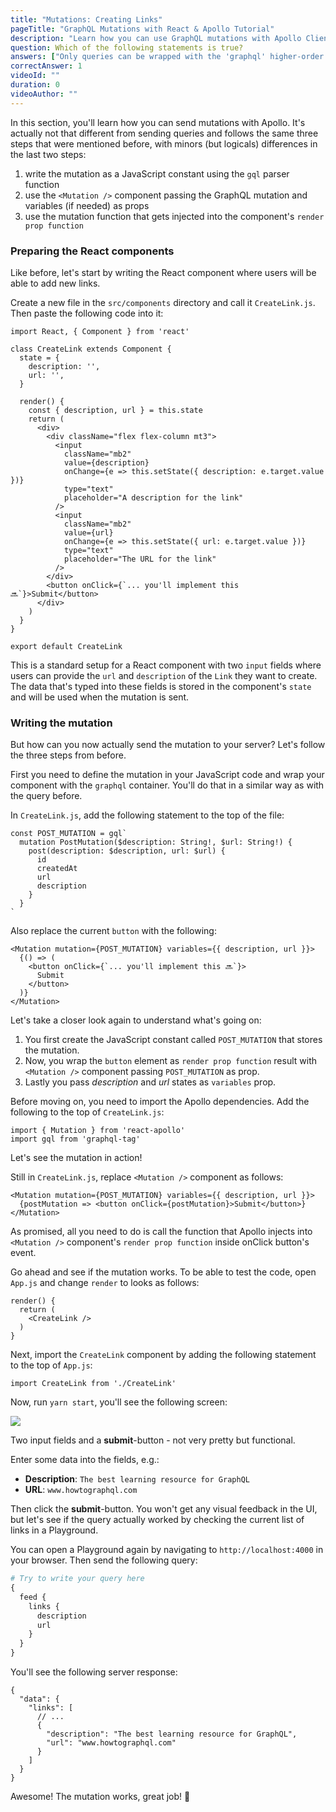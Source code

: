 ```yaml
---
title: "Mutations: Creating Links"
pageTitle: "GraphQL Mutations with React & Apollo Tutorial"
description: "Learn how you can use GraphQL mutations with Apollo Client. Use Apollo's `<Mutation />` component to define and send mutations."
question: Which of the following statements is true?
answers: ["Only queries can be wrapped with the 'graphql' higher-order component", "'<Mutation />' component allow variables, optimisticResponse, refetchQueries, and update as props", "When wrapping a component with a mutation using 'graphql', Apollo only injects the mutation function into the render prop function", "GraphQL mutations never take any arguments"]
correctAnswer: 1
videoId: ""
duration: 0		
videoAuthor: ""
---
```


In this section, you'll learn how you can send mutations with Apollo. It's actually not that different from sending queries and follows the same three steps that were mentioned before, with minors (but logicals) differences in the last two steps:

1. write the mutation as a JavaScript constant using the `gql` parser function
1. use the `<Mutation />` component passing the GraphQL mutation and variables (if needed) as props
1. use the mutation function that gets injected into the component's `render prop function`

### Preparing the React components

Like before, let's start by writing the React component where users will be able to add new links.

<Instruction>

Create a new file in the `src/components` directory and call it `CreateLink.js`. Then paste the following code into it:

```js(path=".../hackernews-react-apollo/src/components/CreateLink.js")
import React, { Component } from 'react'

class CreateLink extends Component {
  state = {
    description: '',
    url: '',
  }

  render() {
    const { description, url } = this.state
    return (
      <div>
        <div className="flex flex-column mt3">
          <input
            className="mb2"
            value={description}
            onChange={e => this.setState({ description: e.target.value })}
            type="text"
            placeholder="A description for the link"
          />
          <input
            className="mb2"
            value={url}
            onChange={e => this.setState({ url: e.target.value })}
            type="text"
            placeholder="The URL for the link"
          />
        </div>
        <button onClick={`... you'll implement this 🔜`}>Submit</button>
      </div>
    )
  }
}

export default CreateLink
```

</Instruction>

This is a standard setup for a React component with two `input` fields where users can provide the `url` and `description` of the `Link` they want to create. The data that's typed into these fields is stored in the component's `state` and will be used when the mutation is sent.

### Writing the mutation

But how can you now actually send the mutation to your server? Let's follow the three steps from before.

First you need to define the mutation in your JavaScript code and wrap your component with the `graphql` container. You'll do that in a similar way as with the query before.

<Instruction>

In `CreateLink.js`, add the following statement to the top of the file:

```js(path=".../hackernews-react-apollo/src/components/CreateLink.js")
const POST_MUTATION = gql`
  mutation PostMutation($description: String!, $url: String!) {
    post(description: $description, url: $url) {
      id
      createdAt
      url
      description
    }
  }
`
```

</Instruction>

<Instruction>

Also replace the current `button` with the following:

```js(path=".../hackernews-react-apollo/src/components/CreateLink.js")
<Mutation mutation={POST_MUTATION} variables={{ description, url }}>
  {() => (
    <button onClick={`... you'll implement this 🔜`}>
      Submit
    </button>
  )}
</Mutation>
```

</Instruction>

Let's take a closer look again to understand what's going on:

1. You first create the JavaScript constant called `POST_MUTATION` that stores the mutation.
1. Now, you wrap the `button` element as `render prop function` result with `<Mutation />` component passing `POST_MUTATION` as prop.
1. Lastly you pass _description_ and _url_ states as `variables` prop.


<Instruction>

Before moving on, you need to import the Apollo dependencies. Add the following to the top of `CreateLink.js`:

```js(path=".../hackernews-react-apollo/src/components/CreateLink.js")
import { Mutation } from 'react-apollo'
import gql from 'graphql-tag'
```

</Instruction>

Let's see the mutation in action!

<Instruction>

Still in `CreateLink.js`, replace `<Mutation />` component as follows:

```js(path=".../hackernews-react-apollo/src/components/CreateLink.js")
<Mutation mutation={POST_MUTATION} variables={{ description, url }}>
  {postMutation => <button onClick={postMutation}>Submit</button>}
</Mutation>
```

</Instruction>

As promised, all you need to do is call the function that Apollo injects into `<Mutation />` component's `render prop function` inside onClick button's event.

<Instruction>

Go ahead and see if the mutation works. To be able to test the code, open `App.js` and change `render` to looks as follows:

```js(path=".../hackernews-react-apollo/src/components/App.js")
render() {
  return (
    <CreateLink />
  )
}
```

</Instruction>

<Instruction>

Next, import the `CreateLink` component by adding the following statement to the top of `App.js`:

```js(path=".../hackernews-react-apollo/src/components/App.js")
import CreateLink from './CreateLink'
```

</Instruction>

Now, run `yarn start`, you'll see the following screen:

![](http://imgur.com/AJNlEfj.png)

Two input fields and a **submit**-button - not very pretty but functional.

Enter some data into the fields, e.g.:

- **Description**: `The best learning resource for GraphQL`
- **URL**: `www.howtographql.com`

Then click the **submit**-button. You won't get any visual feedback in the UI, but let's see if the query actually worked by checking the current list of links in a Playground.

You can open a Playground again by navigating to `http://localhost:4000` in your browser. Then send the following query:

```graphql
# Try to write your query here
{
  feed {
    links {
      description
      url
    }
  }
}
```

You'll see the following server response:

```js(nocopy)
{
  "data": {
    "links": [
      // ...
      {
        "description": "The best learning resource for GraphQL",
        "url": "www.howtographql.com"
      }
    ]
  }
}
```

Awesome! The mutation works, great job! 💪
